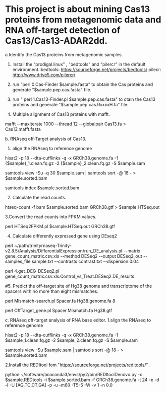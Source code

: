 # This project is about mining Cas13 proteins from metagenomic data and RNA off-target detection of Cas13/Cas13-ADAR2dd.
a.Identify the Cas13 proteins from metagenomic samples.

1. Install the “prodigal.linux” , "bedtools" and “pilercr” in the default environment.
bedtools:  https://sourceforge.net/projects/bedtools/ 
pilecr:  http://www.drive5.com/pilercr/

2. run “perl  0.Cas-Finder  $sample.fasta” to obtain the Cas proteins and generate "$sample.pep.cas.fasta" file.

3. run " perl  1.Cas13-Finder.pl   $sample.pep.cas.fasta" to otain the Cas13 proteins and generate "$sample.pep.cas.RxxxxH.fa" file.

4. Multiple alignment of Cas13 proteins with mafft.

mafft  --maxiterate 1000  --thread 12   --globalpair  Cas13.fa > Cas13.mafft.fasta


b. RNAseq off-Target analysis of Cas13.

1. align the RNAseq to reference genome

hisat2 -p 18 --dta-cufflinks  -q -x     GRCh38.genome.fa  -1   {$sample}_1.clean.fq.gz  -2   {$sample}_2.clean.fq.gz  -S  $sample.sam 

samtools view -Su -q 30  $sample.sam | samtools sort  -@ 18 - > $sample.sorted.bam  

samtools   index  $sample.sorted.bam

2. Calculate the read counts.

htseq-count -f bam  $sample.sorted.bam  GRCh38.gtf  >  $sample.HTSeq.out

3.Convert the read counts into FPKM values.

perl  HTSeq2FPKM.pl   $sample.HTSeq.out    GRCh38.gtf

4. Calculate differently expressed gene using DEseq2

perl    ~/path/trinityrnaseq-Trinity-v2.8.5/Analysis/DifferentialExpression/run_DE_analysis.pl  --matrix gene_count_matrix.csv.xls  --method DESeq2  --output  DESeq2_out  --
samples_file  sample.txt  --contrasts  contrast.txt   --dispersion 0.04

perl  4.get_DEG-DESeq2.pl  gene_count_matrix.csv.xls.Control_vs_Treat.DESeq2.DE_results

#5. Predict the off-target site of Hg38 genome and transcriptome of the spacers with no more than eight mismatches.

perl  Mismatch-search.pl  Spacer.fa    Hg38.genome.fa    8

perl  OffTarget_gene.pl   Spacer.Mismatch.fa   Hg38.gtf


c. RNAseq off-target analysis of RNA base editor. 
1.align the RNAseq to reference genome

hisat2 -p 18 --dta-cufflinks  -q -x   GRCh38.genome.fa  -1   $sample\_1.clean.fq.gz  -2   $sample\_2.clean.fq.gz  -S  $sample.sam

samtools view -Su  $sample.sam | samtools sort  -@ 18 - > $sample.sorted.bam

2.Install the REDItool fom "https://sourceforge.net/projects/reditools/" .

python ~/software/anaconda3/envs/py2/bin/REDItoolDenovo.py  -o  $sample.REDtools -i $sample.sorted.bam  -f  GRCh38.genome.fa  -t 24 -e -d -l -U [AG,TC,CT,GA] -p -u -m60 -T5-5 -W -v 1 -n  0.0

